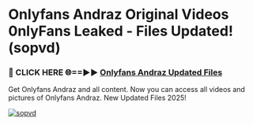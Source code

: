 # Onlyfans Andraz Original Videos 0nlyFans Leaked - Files Updated! (sopvd)

<h3>🔴 CLICK HERE 🌐==►► <a href="https://tinyurl.com/ehrbuxhb" rel="nofollow">Onlyfans Andraz Updated Files</a></h3>

Get Onlyfans Andraz and all content. Now you can access all videos and pictures of Onlyfans Andraz. New Updated Files 2025!

[![sopvd](https://i.imgur.com/lVYEuWS.gif)](https://tinyurl.com/ehrbuxhb)

